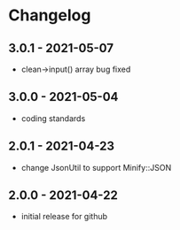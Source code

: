 # Changelog

## 3.0.1 - 2021-05-07
- clean->input() array bug fixed

## 3.0.0 - 2021-05-04
- coding standards

## 2.0.1 - 2021-04-23
- change JsonUtil to support Minify::JSON

## 2.0.0 - 2021-04-22
- initial release for github